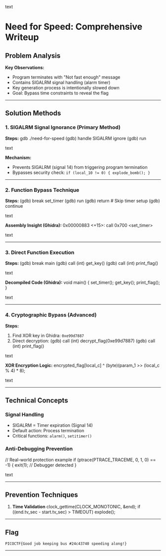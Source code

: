 text
# Need for Speed: Comprehensive Writeup

## Problem Analysis
**Key Observations:**
- Program terminates with "Not fast enough" message
- Contains SIGALRM signal handling (alarm timer)
- Key generation process is intentionally slowed down
- Goal: Bypass time constraints to reveal the flag

---

## Solution Methods

### 1. SIGALRM Signal Ignorance (Primary Method)
**Steps:**
gdb ./need-for-speed
(gdb) handle SIGALRM ignore
(gdb) run

text

**Mechanism:**
- Prevents SIGALRM (signal 14) from triggering program termination
- Bypasses security check: `if (local_10 != 0) { explode_bomb(); }`

---

### 2. Function Bypass Technique
**Steps:**
(gdb) break set_timer
(gdb) run
(gdb) return # Skip timer setup
(gdb) continue

text

**Assembly Insight (Ghidra):**
0x00000883 <+15>: call 0x700 <set_timer>

text

---

### 3. Direct Function Execution
**Steps:**
(gdb) break main
(gdb) call (int) get_key()
(gdb) call (int) print_flag()

text

**Decompiled Code (Ghidra):**
void main() {
set_timer();
get_key();
print_flag();
}

text

---

### 4. Cryptographic Bypass (Advanced)
**Steps:**
1. Find XOR key in Ghidra: `0xe99d7887`
2. Direct decryption:
(gdb) call (int) decrypt_flag(0xe99d7887)
(gdb) call (int) print_flag()

text

**XOR Encryption Logic:**
encrypted_flag[local_c] ^ (byte)(param_1 >> (local_c % 4) * 8);

text

---

## Technical Concepts

### Signal Handling
- SIGALRM = Timer expiration (Signal 14)
- Default action: Process termination
- Critical functions: `alarm()`, `setitimer()`

### Anti-Debugging Prevention
// Real-world protection example
if (ptrace(PTRACE_TRACEME, 0, 1, 0) == -1) {
exit(1); // Debugger detected
}

text

---

## Prevention Techniques
1. **Time Validation**
clock_gettime(CLOCK_MONOTONIC, &end);
if ((end.tv_sec - start.tv_sec) > TIMEOUT) explode();




---

## Flag
`PICOCTF{Good job keeping bus #24c43740 speeding along!}`

---
